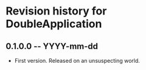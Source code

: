 # Revision history for DoubleApplication

## 0.1.0.0 -- YYYY-mm-dd

* First version. Released on an unsuspecting world.
